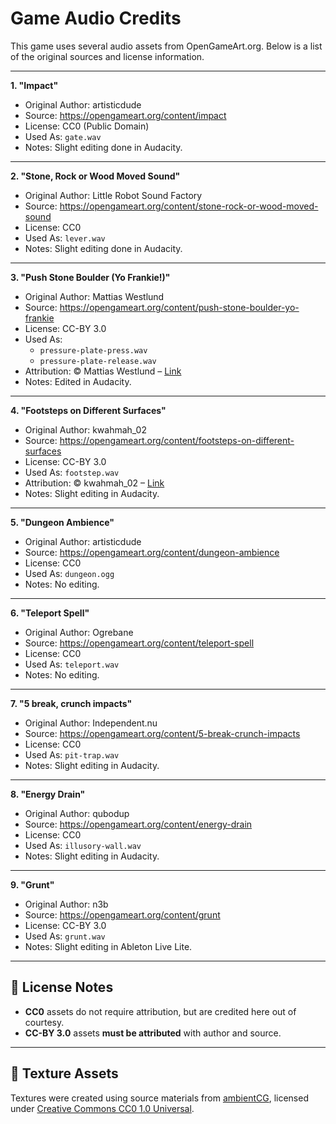 # Game Audio Credits

This game uses several audio assets from OpenGameArt.org. Below is a list of the original sources and license information.

---

**1. "Impact"**
- Original Author: artisticdude
- Source: https://opengameart.org/content/impact
- License: CC0 (Public Domain)
- Used As: `gate.wav`
- Notes: Slight editing done in Audacity.

---

**2. "Stone, Rock or Wood Moved Sound"**
- Original Author: Little Robot Sound Factory
- Source: https://opengameart.org/content/stone-rock-or-wood-moved-sound
- License: CC0
- Used As: `lever.wav`
- Notes: Slight editing done in Audacity.

---

**3. "Push Stone Boulder (Yo Frankie!)"**
- Original Author: Mattias Westlund
- Source: https://opengameart.org/content/push-stone-boulder-yo-frankie
- License: CC-BY 3.0
- Used As:
  - `pressure-plate-press.wav`
  - `pressure-plate-release.wav`
- Attribution: © Mattias Westlund – [Link](https://opengameart.org/content/push-stone-boulder-yo-frankie)
- Notes: Edited in Audacity.

---

**4. "Footsteps on Different Surfaces"**
- Original Author: kwahmah_02
- Source: https://opengameart.org/content/footsteps-on-different-surfaces
- License: CC-BY 3.0
- Used As: `footstep.wav`
- Attribution: © kwahmah_02 – [Link](https://opengameart.org/content/footsteps-on-different-surfaces)
- Notes: Slight editing in Audacity.

---

**5. "Dungeon Ambience"**
- Original Author: artisticdude
- Source: https://opengameart.org/content/dungeon-ambience
- License: CC0
- Used As: `dungeon.ogg`
- Notes: No editing.

---

**6. "Teleport Spell"**
- Original Author: Ogrebane
- Source: https://opengameart.org/content/teleport-spell
- License: CC0
- Used As: `teleport.wav`
- Notes: No editing.

---

**7. "5 break, crunch impacts"**
- Original Author: Independent.nu
- Source: https://opengameart.org/content/5-break-crunch-impacts
- License: CC0
- Used As: `pit-trap.wav`
- Notes: Slight editing in Audacity.

---

**8. "Energy Drain"**
- Original Author: qubodup
- Source: https://opengameart.org/content/energy-drain
- License: CC0
- Used As: `illusory-wall.wav`
- Notes: Slight editing in Audacity.

---

**9. "Grunt"**
- Original Author: n3b
- Source: https://opengameart.org/content/grunt
- License: CC-BY 3.0
- Used As: `grunt.wav`
- Notes: Slight editing in Ableton Live Lite.

---

## 📄 License Notes

- **CC0** assets do not require attribution, but are credited here out of courtesy.
- **CC-BY 3.0** assets **must be attributed** with author and source.

---

## 🧱 Texture Assets

Textures were created using source materials from [ambientCG](https://ambientcg.com/), licensed under [Creative Commons CC0 1.0 Universal](https://creativecommons.org/publicdomain/zero/1.0/).
